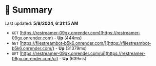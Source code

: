 # 📖 Summary
Last updated: **5/9/2024, 6:31:15 AM**

- `GET` [https://restreamer-09gx.onrender.com](https://restreamer-09gx.onrender.com) - **Up** (444ms)
- `GET` [https://filestreambot-b5k6.onrender.com/](https://filestreambot-b5k6.onrender.com/) - **Up** (31379ms)
- `GET` [https://restreamer-09gx.onrender.com/ui](https://restreamer-09gx.onrender.com/ui) - **Up** (639ms)

